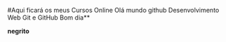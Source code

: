 #Aqui ficará os meus Cursos Online
Olá mundo github
Desenvolvimento Web
Git e GitHub
Bom dia**

**negrito**
